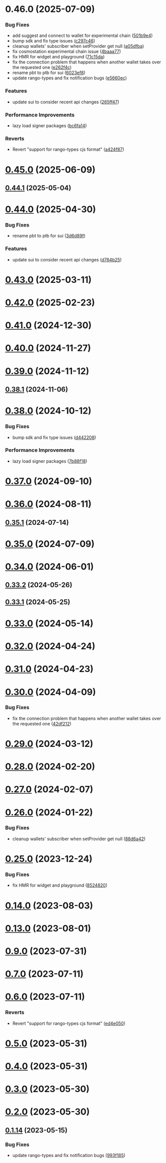 # 0.46.0 (2025-07-09)


### Bug Fixes

* add suggest and connect to wallet for  experimental chain ([501b9e4](https://github.com/rango-exchange/rango-client/commit/501b9e4242b96717bfc0ee90b708bebb314e4728))
* bump sdk and fix type issues ([c297c46](https://github.com/rango-exchange/rango-client/commit/c297c46620f853b6317664dae04061af3dfbbd71))
* cleanup wallets' subscriber when setProvider get null ([a05dfba](https://github.com/rango-exchange/rango-client/commit/a05dfba623facc20debeee3d149fddc779e66278))
* fix cosmostation experimental chain issue ([4baaa77](https://github.com/rango-exchange/rango-client/commit/4baaa77e2b2bb794ce2674473e1ecfef49da132d))
* fix HMR for widget and playground ([71c15da](https://github.com/rango-exchange/rango-client/commit/71c15dadab4d161006b9f05a77c286b05c931528))
* fix the connection problem that happens when another wallet takes over the requested one ([e262f4c](https://github.com/rango-exchange/rango-client/commit/e262f4c03b7dbf486dbffb91cfea26f44f915953))
* rename pbt to ptb for sui ([6023ef8](https://github.com/rango-exchange/rango-client/commit/6023ef84340b25430001d5efd0e005bdd96ff2ae))
* update rango-types and fix notification bugs ([e5660ec](https://github.com/rango-exchange/rango-client/commit/e5660ec9e67c96c9f27ddd29773b67aaa60a69d2))


### Features

* update sui to consider recent api changes ([265ff47](https://github.com/rango-exchange/rango-client/commit/265ff47fc90db86fd3c94183b3e48105241e6ae6))


### Performance Improvements

* lazy load signer packages ([bc6fa14](https://github.com/rango-exchange/rango-client/commit/bc6fa141c2281cb202294e8df5a78b11d1cdabfb))


### Reverts

* Revert "support for rango-types cjs format" ([a424f87](https://github.com/rango-exchange/rango-client/commit/a424f878872b128c1bc673f0d58ba1b99dd29d74))



# [0.45.0](https://github.com/rango-exchange/rango-client/compare/provider-cosmostation@0.44.1...provider-cosmostation@0.45.0) (2025-06-09)



## [0.44.1](https://github.com/rango-exchange/rango-client/compare/provider-cosmostation@0.44.0...provider-cosmostation@0.44.1) (2025-05-04)



# [0.44.0](https://github.com/rango-exchange/rango-client/compare/provider-cosmostation@0.43.0...provider-cosmostation@0.44.0) (2025-04-30)


### Bug Fixes

* rename pbt to ptb for sui ([3d6d89f](https://github.com/rango-exchange/rango-client/commit/3d6d89f2265766607a15d61e0df92643fb33072b))


### Features

* update sui to consider recent api changes ([d764b25](https://github.com/rango-exchange/rango-client/commit/d764b2501df9bb295f63cdbc0b05acd4a3abb4b9))



# [0.43.0](https://github.com/rango-exchange/rango-client/compare/provider-cosmostation@0.42.0...provider-cosmostation@0.43.0) (2025-03-11)



# [0.42.0](https://github.com/rango-exchange/rango-client/compare/provider-cosmostation@0.41.0...provider-cosmostation@0.42.0) (2025-02-23)



# [0.41.0](https://github.com/rango-exchange/rango-client/compare/provider-cosmostation@0.40.0...provider-cosmostation@0.41.0) (2024-12-30)



# [0.40.0](https://github.com/rango-exchange/rango-client/compare/provider-cosmostation@0.39.0...provider-cosmostation@0.40.0) (2024-11-27)



# [0.39.0](https://github.com/rango-exchange/rango-client/compare/provider-cosmostation@0.38.1...provider-cosmostation@0.39.0) (2024-11-12)



## [0.38.1](https://github.com/rango-exchange/rango-client/compare/provider-cosmostation@0.38.0...provider-cosmostation@0.38.1) (2024-11-06)



# [0.38.0](https://github.com/rango-exchange/rango-client/compare/provider-cosmostation@0.37.0...provider-cosmostation@0.38.0) (2024-10-12)


### Bug Fixes

* bump sdk and fix type issues ([d442208](https://github.com/rango-exchange/rango-client/commit/d4422083bf5dd27d5f509ce1db7f9560d05428c8))


### Performance Improvements

* lazy load signer packages ([7b88f18](https://github.com/rango-exchange/rango-client/commit/7b88f1834f7b29b4b81ab6c81a07bb88e8ccf55c))



# [0.37.0](https://github.com/rango-exchange/rango-client/compare/provider-cosmostation@0.36.0...provider-cosmostation@0.37.0) (2024-09-10)



# [0.36.0](https://github.com/rango-exchange/rango-client/compare/provider-cosmostation@0.35.1...provider-cosmostation@0.36.0) (2024-08-11)



## [0.35.1](https://github.com/rango-exchange/rango-client/compare/provider-cosmostation@0.35.0...provider-cosmostation@0.35.1) (2024-07-14)



# [0.35.0](https://github.com/rango-exchange/rango-client/compare/provider-cosmostation@0.33.2...provider-cosmostation@0.35.0) (2024-07-09)



# [0.34.0](https://github.com/rango-exchange/rango-client/compare/provider-cosmostation@0.33.2...provider-cosmostation@0.34.0) (2024-06-01)



## [0.33.2](https://github.com/rango-exchange/rango-client/compare/provider-cosmostation@0.33.1...provider-cosmostation@0.33.2) (2024-05-26)



## [0.33.1](https://github.com/rango-exchange/rango-client/compare/provider-cosmostation@0.33.0...provider-cosmostation@0.33.1) (2024-05-25)



# [0.33.0](https://github.com/rango-exchange/rango-client/compare/provider-cosmostation@0.32.0...provider-cosmostation@0.33.0) (2024-05-14)



# [0.32.0](https://github.com/rango-exchange/rango-client/compare/provider-cosmostation@0.31.0...provider-cosmostation@0.32.0) (2024-04-24)



# [0.31.0](https://github.com/rango-exchange/rango-client/compare/provider-cosmostation@0.30.0...provider-cosmostation@0.31.0) (2024-04-23)



# [0.30.0](https://github.com/rango-exchange/rango-client/compare/provider-cosmostation@0.29.0...provider-cosmostation@0.30.0) (2024-04-09)


### Bug Fixes

* fix the connection problem that happens when another wallet takes over the requested one ([42df212](https://github.com/rango-exchange/rango-client/commit/42df2120aadd84c95045b0bf76844c19305fb59a))



# [0.29.0](https://github.com/rango-exchange/rango-client/compare/provider-cosmostation@0.28.0...provider-cosmostation@0.29.0) (2024-03-12)



# [0.28.0](https://github.com/rango-exchange/rango-client/compare/provider-cosmostation@0.27.0...provider-cosmostation@0.28.0) (2024-02-20)



# [0.27.0](https://github.com/rango-exchange/rango-client/compare/provider-cosmostation@0.26.0...provider-cosmostation@0.27.0) (2024-02-07)



# [0.26.0](https://github.com/rango-exchange/rango-client/compare/provider-cosmostation@0.25.0...provider-cosmostation@0.26.0) (2024-01-22)


### Bug Fixes

* cleanup wallets' subscriber when setProvider get null ([88d6a42](https://github.com/rango-exchange/rango-client/commit/88d6a423c49b34b3d9ff567e22df36c3b009bb76))



# [0.25.0](https://github.com/rango-exchange/rango-client/compare/provider-cosmostation@0.23.0...provider-cosmostation@0.25.0) (2023-12-24)


### Bug Fixes

* fix HMR for widget and playground ([8524820](https://github.com/rango-exchange/rango-client/commit/8524820f10cf0b8921f3db0c4f620ff98daa4103))



# [0.14.0](https://github.com/rango-exchange/rango-client/compare/provider-cosmostation@0.13.0...provider-cosmostation@0.14.0) (2023-08-03)



# [0.13.0](https://github.com/rango-exchange/rango-client/compare/provider-cosmostation@0.12.0...provider-cosmostation@0.13.0) (2023-08-01)



# [0.9.0](https://github.com/rango-exchange/rango-client/compare/provider-cosmostation@0.8.0...provider-cosmostation@0.9.0) (2023-07-31)



# [0.7.0](https://github.com/rango-exchange/rango-client/compare/provider-cosmostation@0.6.0...provider-cosmostation@0.7.0) (2023-07-11)



# [0.6.0](https://github.com/rango-exchange/rango-client/compare/provider-cosmostation@0.5.0...provider-cosmostation@0.6.0) (2023-07-11)


### Reverts

* Revert "support for rango-types cjs format" ([ed4e050](https://github.com/rango-exchange/rango-client/commit/ed4e050bfc0dcde7aeffa6b0d73b02080a5721eb))



# [0.5.0](https://github.com/rango-exchange/rango-client/compare/provider-cosmostation@0.4.0...provider-cosmostation@0.5.0) (2023-05-31)



# [0.4.0](https://github.com/rango-exchange/rango-client/compare/provider-cosmostation@0.3.0...provider-cosmostation@0.4.0) (2023-05-31)



# [0.3.0](https://github.com/rango-exchange/rango-client/compare/provider-cosmostation@0.2.0...provider-cosmostation@0.3.0) (2023-05-30)



# [0.2.0](https://github.com/rango-exchange/rango-client/compare/provider-cosmostation@0.1.15...provider-cosmostation@0.2.0) (2023-05-30)



## [0.1.14](https://github.com/rango-exchange/rango-client/compare/provider-cosmostation@0.1.13...provider-cosmostation@0.1.14) (2023-05-15)


### Bug Fixes

* update rango-types and fix notification bugs ([993f185](https://github.com/rango-exchange/rango-client/commit/993f185e0b8c5e5e15a2c65ba2d85d1f9c8daa90))



